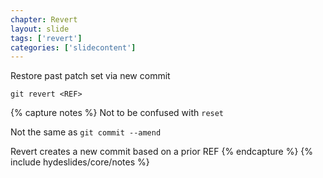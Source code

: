 ```yaml
---
chapter: Revert
layout: slide
tags: ['revert']
categories: ['slidecontent']
---
```


Restore past patch set via new commit

	git revert <REF>

{% capture notes %}
Not to be confused with `reset`

Not the same as `git commit --amend`

Revert creates a new commit based on a prior REF
{% endcapture %}
{% include hydeslides/core/notes %}

